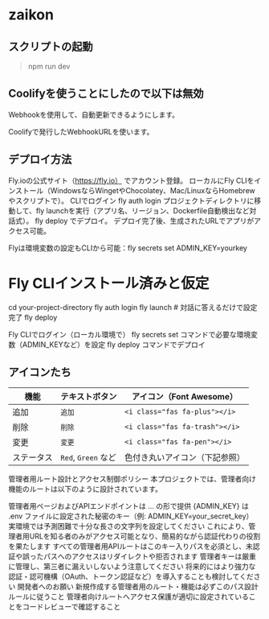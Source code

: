 # zaikon

## スクリプトの起動
> npm run dev

## Coolifyを使うことにしたので以下は無効
Webhookを使用して、自動更新できるようにします。

Coolifyで発行したWebhookURLを使います。

## デプロイ方法
Fly.ioの公式サイト（https://fly.io） でアカウント登録。
ローカルにFly CLIをインストール（WindowsならWingetやChocolatey、Mac/LinuxならHomebrewやスクリプトで）。
CLIでログイン fly auth login
プロジェクトディレクトリに移動して、fly launchを実行（アプリ名、リージョン、Dockerfile自動検出など対話式）。
fly deploy でデプロイ。
デプロイ完了後、生成されたURLでアプリがアクセス可能。

Flyは環境変数の設定もCLIから可能：fly secrets set ADMIN_KEY=yourkey

# Fly CLIインストール済みと仮定

cd your-project-directory
fly auth login
fly launch  # 対話に答えるだけで設定完了
fly deploy

Fly CLIでログイン（ローカル環境で）
fly secrets set コマンドで必要な環境変数（ADMIN_KEYなど）を設定
fly deploy コマンドでデプロイ

## アイコンたち
| 機能    | テキストボタン           | アイコン（Font Awesome）             |
| ----- | ----------------- | ------------------------------ |
| 追加    | `追加`              | `<i class="fas fa-plus"></i>`  |
| 削除    | `削除`              | `<i class="fas fa-trash"></i>` |
| 変更    | `変更`              | `<i class="fas fa-pen"></i>`   |
| ステータス | `Red`, `Green` など | 色付き丸いアイコン（下記参照）                |


管理者用ルート設計とアクセス制御ポリシー
本プロジェクトでは、管理者向け機能のルートは以下のように設計されています。

管理者用ページおよびAPIエンドポイントは ... の形で提供
{ADMIN_KEY} は .env ファイルに設定された秘密のキー（例: ADMIN_KEY=your_secret_key）
実環境では予測困難で十分な長さの文字列を設定してください
これにより、管理者用URLを知る者のみがアクセス可能となり、簡易的ながら認証代わりの役割を果たします
すべての管理者用APIルートはこのキー入りパスを必須とし、未認証や誤ったパスへのアクセスはリダイレクトや拒否されます
管理者キーは厳重に管理し、第三者に漏えいしないよう注意してください
将来的にはより強力な認証・認可機構（OAuth、トークン認証など）を導入することも検討してください
開発者へのお願い
新規作成する管理者用のルート・機能は必ずこのパス設計ルールに従うこと
管理者向けルートへアクセス保護が適切に設定されていることをコードレビューで確認すること
